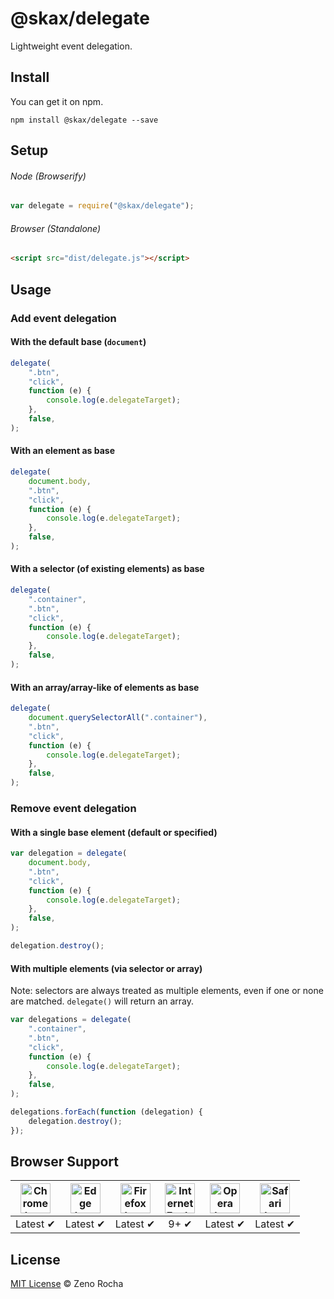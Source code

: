 # @skax/delegate

Lightweight event delegation.

## Install

You can get it on npm.

```
npm install @skax/delegate --save
```

## Setup

###### Node (Browserify)

```js
var delegate = require("@skax/delegate");
```

###### Browser (Standalone)

```html
<script src="dist/delegate.js"></script>
```

## Usage

### Add event delegation

#### With the default base (`document`)

```js
delegate(
    ".btn",
    "click",
    function (e) {
        console.log(e.delegateTarget);
    },
    false,
);
```

#### With an element as base

```js
delegate(
    document.body,
    ".btn",
    "click",
    function (e) {
        console.log(e.delegateTarget);
    },
    false,
);
```

#### With a selector (of existing elements) as base

```js
delegate(
    ".container",
    ".btn",
    "click",
    function (e) {
        console.log(e.delegateTarget);
    },
    false,
);
```

#### With an array/array-like of elements as base

```js
delegate(
    document.querySelectorAll(".container"),
    ".btn",
    "click",
    function (e) {
        console.log(e.delegateTarget);
    },
    false,
);
```

### Remove event delegation

#### With a single base element (default or specified)

```js
var delegation = delegate(
    document.body,
    ".btn",
    "click",
    function (e) {
        console.log(e.delegateTarget);
    },
    false,
);

delegation.destroy();
```

#### With multiple elements (via selector or array)

Note: selectors are always treated as multiple elements, even if one or none are matched. `delegate()` will return an array.

```js
var delegations = delegate(
    ".container",
    ".btn",
    "click",
    function (e) {
        console.log(e.delegateTarget);
    },
    false,
);

delegations.forEach(function (delegation) {
    delegation.destroy();
});
```

## Browser Support

| <img src="https://clipboardjs.com/assets/images/chrome.png" width="48px" height="48px" alt="Chrome logo"> | <img src="https://clipboardjs.com/assets/images/edge.png" width="48px" height="48px" alt="Edge logo"> | <img src="https://clipboardjs.com/assets/images/firefox.png" width="48px" height="48px" alt="Firefox logo"> | <img src="https://clipboardjs.com/assets/images/ie.png" width="48px" height="48px" alt="Internet Explorer logo"> | <img src="https://clipboardjs.com/assets/images/opera.png" width="48px" height="48px" alt="Opera logo"> | <img src="https://clipboardjs.com/assets/images/safari.png" width="48px" height="48px" alt="Safari logo"> |
| :-------------------------------------------------------------------------------------------------------: | :---------------------------------------------------------------------------------------------------: | :---------------------------------------------------------------------------------------------------------: | :--------------------------------------------------------------------------------------------------------------: | :-----------------------------------------------------------------------------------------------------: | :-------------------------------------------------------------------------------------------------------: |
|                                                 Latest ✔                                                 |                                               Latest ✔                                               |                                                  Latest ✔                                                  |                                                      9+ ✔                                                       |                                                Latest ✔                                                |                                                 Latest ✔                                                 |

## License

[MIT License](http://zenorocha.mit-license.org/) © Zeno Rocha
